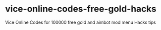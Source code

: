 # vice-online-codes-free-gold-hacks
Vice Online Codes for 100000 free gold and aimbot mod menu Hacks tips
